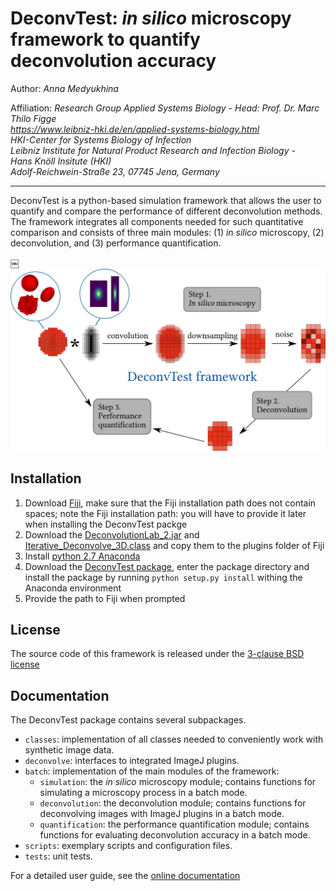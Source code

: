 # DeconvTest: *in silico* microscopy framework to quantify deconvolution accuracy
Author: *Anna Medyukhina*

Affiliation: *Research Group Applied Systems Biology - Head: Prof. Dr. Marc Thilo Figge  
https://www.leibniz-hki.de/en/applied-systems-biology.html  
HKI-Center for Systems Biology of Infection  
Leibniz Institute for Natural Product Research and Infection Biology -  
Hans Knöll Insitute (HKI)  
Adolf-Reichwein-Straße 23, 07745 Jena, Germany*

---

DeconvTest is a python-based simulation framework that allows the user to quantify and compare the 
performance of different deconvolution methods. The framework integrates all components needed for such 
quantitative comparison and consists of three main modules: (1) *in silico* microscopy, 
(2) deconvolution, and (3) performance quantification. 

￼<img src="/docs/img/deconvtest_scheme.png" width="600">

## Installation

1. Download [Fiji](https://fiji.sc/#download), make sure that the Fiji installation path does not contain spaces; note the Fiji installation path: you will have to provide it later when installing the DeconvTest packge
1. Download the [DeconvolutionLab_2.jar](http://bigwww.epfl.ch/deconvolution/deconvolutionlab2/) and [Iterative_Deconvolve_3D.class](https://imagej.net/Iterative_Deconvolve_3D) and copy them to the plugins folder of Fiji
1. Install [python 2.7 Anaconda](https://www.anaconda.com/distribution/)
1. Download the [DeconvTest package](https://github.com/applied-systems-biology/DeconvTest/releases), enter the package directory and install the package by running ``python setup.py install`` withing the Anaconda environment
1. Provide the path to Fiji when prompted

## License

The source code of this framework is released under the <a href="/LICENSE">3-clause BSD license</a>

## Documentation

The DeconvTest package contains several subpackages.

- `classes`: implementation of all classes needed to conveniently work with synthetic image data.
- `deconvolve`: interfaces to integrated ImageJ plugins.
- `batch`: implementation of the main modules of the framework:
    - `simulation`: the *in silico* microscopy module; contains functions for simulating a microscopy process 
    in a batch mode.
    - `deconvolution`: the deconvolution module; contains functions for deconvolving images with ImageJ plugins in 
    a batch mode. 
    - `quantification`: the performance quantification module; contains functions for evaluating deconvolution 
    accuracy in a batch mode.
- `scripts`: exemplary scripts and configuration files.
- `tests`: unit tests.

For a detailed user guide, 
see the <a href="https://applied-systems-biology.github.io/DeconvTest/">online documentation</a>
